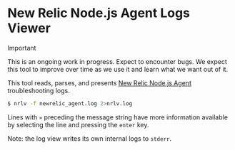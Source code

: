 # New Relic Node.js Agent Logs Viewer

> [!IMPORTANT]
> This is an ongoing work in progress. Expect to encounter bugs.
> We expect this tool to improve over time as we use it and learn what we
> want out of it.

This tool reads, parses, and presents [New Relic Node.js Agent][troubleshooting]
troubleshooting logs.

```sh
$ nrlv -f newrelic_agent.log 2>nrlv.log
```

Lines with `»` preceding the message string have more information available by
selecting the line and pressing the `enter` key.

Note: the log view writes its own internal logs to `stderr`.

[troubleshooting]: https://docs.newrelic.com/docs/apm/agents/nodejs-agent/troubleshooting/generate-trace-log-troubleshooting-nodejs/

